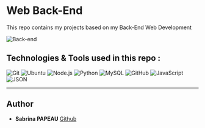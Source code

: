 # Web Back-End

This repo contains my projects based on my Back-End Web Development

![Back-end](https://zupimages.net/up/24/02/rqxq.png)

## Technologies & Tools used in this repo :

![Git](https://img.shields.io/badge/≡-Git-F05032?logo=git&style=flat-square&labelColor=282828)
![Ubuntu](https://img.shields.io/badge/≡-Ubuntu-E95420?&style=flat-square&logo=Ubuntu&labelColor=282828)
![Node.js](https://img.shields.io/badge/≡-Node.js-339933?logo=Node.js&style=flat-square&labelColor=282828)
![Python](https://img.shields.io/badge/≡-Python-3776AB?logo=Python&style=flat-square&labelColor=282828)
![MySQL](https://img.shields.io/badge/≡-MySQL-4479A1?logo=MySQL&style=flat-square&labelColor=282828)
![GitHub](https://img.shields.io/badge/≡-GitHub-181717?logo=GitHub&style=flat-square&labelColor=282828)
![JavaScript](https://img.shields.io/badge/≡-JavaScript-F7DF1E?logo=javascript&style=flat-square&labelColor=282828)
![JSON](https://img.shields.io/badge/≡-JSON-000000?logo=JSON&style=flat-square&labelColor=282828)

---

## Author
* **Sabrina PAPEAU** [Github](https://github.com/Holbiwan)
